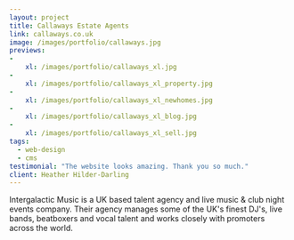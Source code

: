 ```yaml
---
layout: project
title: Callaways Estate Agents
link: callaways.co.uk
image: /images/portfolio/callaways.jpg
previews:
-
    xl: /images/portfolio/callaways_xl.jpg
-
    xl: /images/portfolio/callaways_xl_property.jpg
-
    xl: /images/portfolio/callaways_xl_newhomes.jpg
-
    xl: /images/portfolio/callaways_xl_blog.jpg
-
    xl: /images/portfolio/callaways_xl_sell.jpg
tags:
  - web-design
  - cms
testimonial: "The website looks amazing. Thank you so much."
client: Heather Hilder-Darling
---
```


Intergalactic Music is a UK based talent agency and live music & club night events company. Their agency manages some of the UK's finest DJ's, live bands, beatboxers and vocal talent and works closely with promoters across the world.

